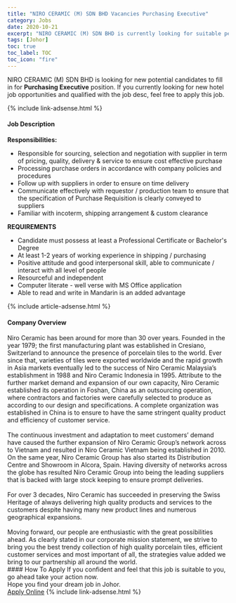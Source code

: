 ```yaml
---
title: "NIRO CERAMIC (M) SDN BHD Vacancies Purchasing Executive" 
category: Jobs 
date: 2020-10-21 
excerpt: "NIRO CERAMIC (M) SDN BHD is currently looking for suitable person to fill in the Purchasing Executive which positioned at Johor" 
tags: [Johor] 
toc: true 
toc_label: TOC 
toc_icon: "fire" 
--- 
```


<p>NIRO CERAMIC (M) SDN BHD is looking for new potential candidates to fill in for <b>Purchasing Executive</b> position. If you currently looking for new hotel job opportunities and qualified with the job desc, feel free to apply this job.
</p>{% include link-adsense.html %} 
<div><div><h4>Job Description</h4></div><div><div><span><div><div><strong>Responsibilities:</strong></div><ul><li>Responsible for sourcing, selection and negotiation with supplier in term of pricing, quality, delivery &amp; service to ensure cost effective purchase</li><li>Processing purchase orders in accordance with company policies and procedures</li><li>Follow up with suppliers in order to ensure on time delivery</li><li>Communicate effectively with requestor / production team to ensure that the specification of Purchase Requisition is clearly conveyed to suppliers</li><li>Familiar with incoterm, shipping arrangement &amp; custom clearance</li></ul><div><strong>REQUIREMENTS</strong></div><ul><li>Candidate must possess at least a Professional Certificate or Bachelor's Degree</li><li>At least 1-2 years of working experience in shipping / purchasing</li><li>Positive attitude and good interpersonal skill, able to communicate / interact with all level of people</li><li>Resourceful and independent</li><li>Computer literate - well verse with MS Office application</li><li>Able to read and write in Mandarin is an added advantage</li></ul></div></span></div></div></div> 
{% include article-adsense.html %} 
<div><div><h4>Company Overview</h4></div><div><div><span><div><div>
	Niro Ceramic has been around for more than 30 over years. Founded in the year 1979; the first manufacturing plant was established in Cresiano, Switzerland to announce the presence of porcelain tiles to the world. Ever since that, varieties of tiles were exported worldwide and the rapid growth in Asia markets eventually led to the success of Niro Ceramic Malaysia&#8217;s establishment in 1988 and Niro Ceramic Indonesia in 1995. Attribute to the further market demand and expansion of our own capacity, Niro Ceramic established its operation in Foshan, China as an outsourcing operation, where contractors and factories were carefully selected to produce as according to our design and specifications. A complete organization was established in China is to ensure to have the same stringent quality product and efficiency of customer service.<br>
<br>
	The continuous investment and adaptation to meet customers&#8217; demand have caused the further expansion of Niro Ceramic Group&#8217;s network across to Vietnam and resulted in Niro Ceramic Vietnam being established in 2010. On the same year, Niro Ceramic Group has also started its Distribution Centre and Showroom in Alcora, Spain. Having diversity of networks across the globe has resulted Niro Ceramic Group into being the leading suppliers that is backed with large stock keeping to ensure prompt deliveries.<br>
<br>
	For over 3 decades, Niro Ceramic has succeeded in preserving the Swiss Heritage of always delivering high quality products and services to the customers despite having many new product lines and numerous geographical expansions.<br>
<br>
	Moving forward, our people are enthusiastic with the great possibilities ahead. As clearly stated in our corporate mission statement, we strive to bring you the best trendy collection of high quality porcelain tiles, efficient customer services and most important of all, the strategies value added we bring to our partnership all around the world.</div></div></span></div></div></div> 
#### How To Apply 
If you confident and feel that this job is suitable to you, go ahead take your action now. <br/> 
Hope you find your dream job in Johor. <br/> 
<a href="https://www.jobstreet.com.my/en/job/purchasing-executive-4409093?jobId=jobstreet-my-job-4409093" class="btn btn--info" target="_blank" rel="nofollow noopenner">Apply Online</a> 
{% include link-adsense.html %} 